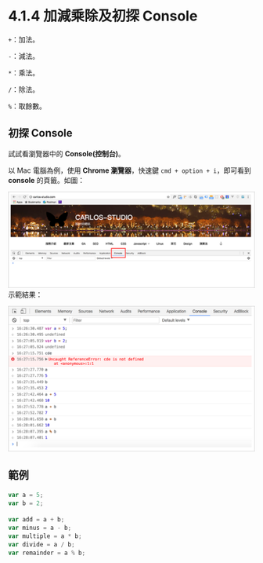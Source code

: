 # 4.1.4 加減乘除及初探 Console

`+`：加法。

`-`：減法。

`*`：乘法。

`/`：除法。

`%`：取餘數。

## 初探 Console

試試看瀏覽器中的 **Console\(控制台\)**。

以 Mac 電腦為例，使用 **Chrome 瀏覽器**，快速鍵 `cmd + option + i`，即可看到 **console** 的頁籤。如圖：

![](/assets/console.png)示範結果：

![](/assets/console示範.png)

## 範例

```js
var a = 5;
var b = 2;

var add = a + b;
var minus = a - b;
var multiple = a * b;
var divide = a / b;
var remainder = a % b;
```




